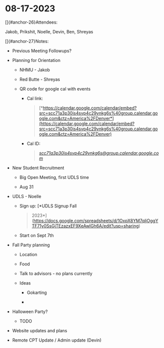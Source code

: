 # 08-17-2023

[]{#anchor-26}Attendees:

Jakob, Prikshit, Noelle, Devin, Ben, Shreyas

[]{#anchor-27}Notes:

-   Previous Meeting Followups?

-   Planning for Orientation

    -   NHMU - Jakob

    -   Red Butte - Shreyas

    -   QR code for google cal with events

        -   Cal link:
            > [*https://calendar.google.com/calendar/embed?src=scc71a3p30is4svp4c29vnkg6s%40group.calendar.google.com&ctz=America%2FDenver*](https://calendar.google.com/calendar/embed?src=scc71a3p30is4svp4c29vnkg6s%40group.calendar.google.com&ctz=America%2FDenver)

        -   Cal ID:
            > [*scc71a3p30is4svp4c29vnkg6s@group.calendar.google.com*](mailto:scc71a3p30is4svp4c29vnkg6s@group.calendar.google.com)

-   New Student Recruitment

    -   Big Open Meeting, first UDLS time

    -   Aug 31

-   UDLS - Noelle

    -   Sign up: [*UDLS Signup Fall
        > 2023*](https://docs.google.com/spreadsheets/d/1OxpX8YM7qljOggYTF71y0SsGjTEzazxEF9XeAwIGh6A/edit?usp=sharing)

    -   Start on Sept 7th

-   Fall Party planning

    -   Location

    -   Food

    -   Talk to advisors - no plans currently

    -   Ideas

        -   Gokarting

        -   

-   Halloween Party?

    -   TODO

-   Website updates and plans

-   Remote CPT Update / Admin update (Devin)

